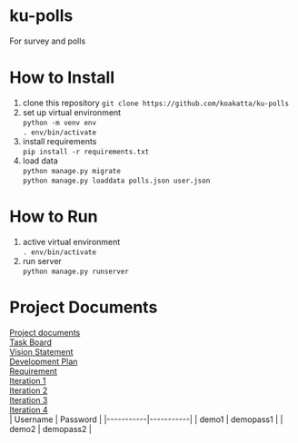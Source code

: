# ku-polls
For survey and polls
# How to Install
1. clone this repository `git clone https://github.com/koakatta/ku-polls`
2. set up virtual environment<br>
`python -m venv env`<br>
`. env/bin/activate`
3. install requirements<br>
`pip install -r requirements.txt`
4. load data<br>
`python manage.py migrate`<br>
`python manage.py loaddata polls.json user.json`
# How to Run
1. active virtual environment<br>
`. env/bin/activate`
2. run server<br>
`python manage.py runserver`
# Project Documents
[Project documents](https://github.com/koakatta/ku-polls/wiki)<br>
[Task Board](https://github.com/users/koakatta/projects/2)<br>
[Vision Statement](https://github.com/koakatta/ku-polls/wiki/Vision-Statement)<br>
[Development Plan](https://github.com/koakatta/ku-polls/wiki/Development-Plan)<br>
[Requirement](https://github.com/koakatta/ku-polls/wiki/Requirements)<br>
[Iteration 1](https://github.com/koakatta/ku-polls/wiki/Iteration-1-Plan)<br>
[Iteration 2](https://github.com/koakatta/ku-polls/wiki/Iteration-2-Plan)<br>
[Iteration 3](https://github.com/koakatta/ku-polls/wiki/Iteration-3-Plan)<br>
[Iteration 4](https://github.com/koakatta/ku-polls/wiki/Iteration-4-Plan)<br>
| Username  | Password  |
|-----------|-----------|
|   demo1   | demopass1 |
|   demo2   | demopass2 |
